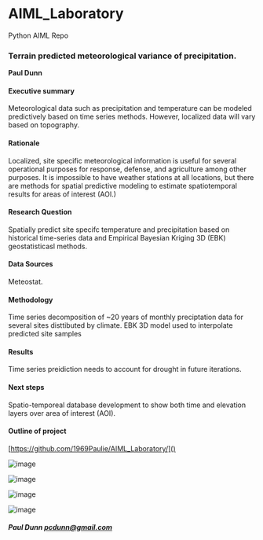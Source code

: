 # AIML_Laboratory
Python AIML Repo

### Terrain predicted meteorological variance of precipitation. 

**Paul Dunn**

#### Executive summary
Meteorological data such as precipitation and temperature can be modeled predictively based on time series methods. However, localized data will vary based on topography. 
#### Rationale
Localized, site specific meteorological information is useful for several operational purposes for response, defense, and agriculture among other purposes. It is impossible to have weather stations at all locations, but there are methods for spatial predictive modeling to estimate spatiotemporal results for areas of interest (AOI.)

#### Research Question
Spatially predict site specifc temperature and precipitation based on historical time-series data and Empirical Bayesian Kriging 3D (EBK) geostatisticasl methods.
#### Data Sources
Meteostat.
#### Methodology
Time series decomposition of ~20 years of monthly preciptation data for several sites disttibuted by climate. EBK 3D model used to interpolate predicted site samples 
#### Results
Time series preidiction needs to account for drought in future iterations.
#### Next steps
Spatio-temporeal database development to show both time and elevation layers over area of interest (AOI).
#### Outline of project

[https://github.com/1969Paulie/AIML_Laboratory/]()

![image](https://github.com/1969Paulie/AIML_Laboratory/assets/44910947/ff17b2a7-8df6-4735-a4cf-199aa2404e25)

![image](https://github.com/1969Paulie/AIML_Laboratory/assets/44910947/1b75cb5c-9825-4bf8-9980-4dea951b5149)

![image](https://github.com/1969Paulie/AIML_Laboratory/assets/44910947/ce80d954-05cd-47f9-bcfb-7cc3ab33c423)

![image](https://github.com/1969Paulie/AIML_Laboratory/assets/44910947/fbee06a7-f13b-40c6-b342-04e4f8edb9e7)

##### Paul Dunn pcdunn@gmail.com
